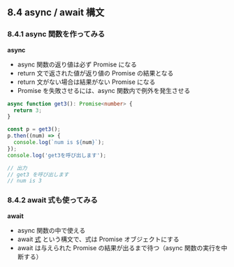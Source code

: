 ## 8.4 async / await 構文

### 8.4.1 async 関数を作ってみる

**async**

- async 関数の返り値は必ず Promise になる
- return 文で返された値が返り値の Promise の結果となる
- return 文がない場合は結果がない Promise になる
- Promise を失敗させるには、async 関数内で例外を発生させる

```ts
async function get3(): Promise<number> {
  return 3;
}

const p = get3();
p.then((num) => {
  console.log(`num is ${num}`);
});
console.log('get3を呼び出します');

// 出力
// get3 を呼び出します
// num is 3
```

### 8.4.2 await 式も使ってみる

**await**

- async 関数の中で使える
- await <ins>式</ins> という構文で、式は Promise オブジェクトにする
- await は与えられた Promise の結果が出るまで待つ（async 関数の実行を中断する）
